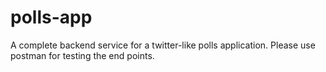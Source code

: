 # polls-app
A complete backend service for a twitter-like polls application.
Please use postman for testing the end points.
